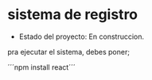 <h1>sistema de registro</h1> 

- Estado del proyecto: En construccion. 

pra ejecutar el sistema, debes poner;

´´´npm install react´´´
